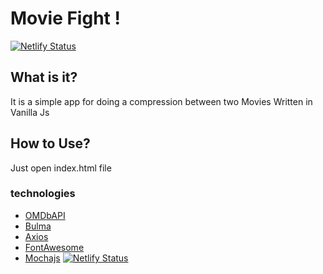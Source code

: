 # Movie Fight !
[![Netlify Status](https://api.netlify.com/api/v1/badges/d2ab144c-2432-4739-9d90-bd214be811da/deploy-status)](https://app.netlify.com/sites/dazzling-mestorf-407ee9/deploys)

## What is it?
It is a simple app for doing a compression between two Movies Written in Vanilla Js

## How to Use?
Just open index.html file
### technologies
- [OMDbAPI](http://www.omdbapi.com/) 
- [Bulma](https://bulma.io/)
- [Axios](https://github.com/axios/axios)
- [FontAwesome](https://fontawesome.com/)
- [Mochajs](https://mochajs.org/)
[![Netlify Status](https://api.netlify.com/api/v1/badges/d2ab144c-2432-4739-9d90-bd214be811da/deploy-status)](https://app.netlify.com/sites/dazzling-mestorf-407ee9/deploys)
